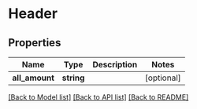 # Header

## Properties
Name | Type | Description | Notes
------------ | ------------- | ------------- | -------------
**all_amount** | **string** |  | [optional] 

[[Back to Model list]](../README.md#documentation-for-models) [[Back to API list]](../README.md#documentation-for-api-endpoints) [[Back to README]](../README.md)


